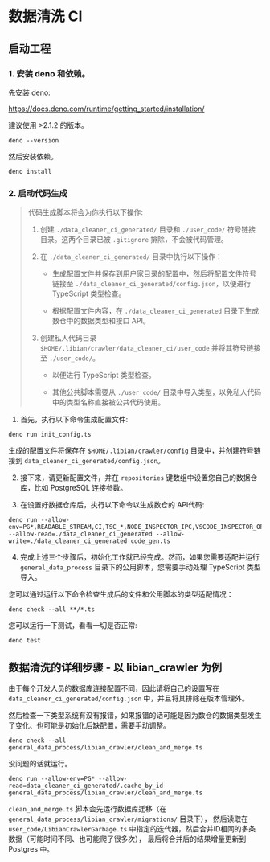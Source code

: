 # 数据清洗 CI

## 启动工程

### 1. 安装 deno 和依赖。

先安装 deno:

https://docs.deno.com/runtime/getting_started/installation/

建议使用 >2.1.2 的版本。

```shell
deno --version
```

然后安装依赖。

```shell
deno install
```

### 2. 启动代码生成

> 代码生成脚本将会为你执行以下操作:
> 
> 1. 创建 `./data_cleaner_ci_generated/` 目录和 `./user_code/` 符号链接目录。这两个目录已被 `.gitignore` 排除，不会被代码管理。
> 
> 2. 在 `./data_cleaner_ci_generated/` 目录中执行以下操作：
> 
>    - 生成配置文件并保存到用户家目录的配置中，然后将配置文件符号链接至 `./data_cleaner_ci_generated/config.json`，以便进行 TypeScript 类型检查。
> 
>    - 根据配置文件内容，在 `./data_cleaner_ci_generated` 目录下生成数仓中的数据类型和接口 API。
> 
> 3. 创建私人代码目录 `$HOME/.libian/crawler/data_cleaner_ci/user_code` 并将其符号链接至 `./user_code/`。
> 
>    - 以便进行 TypeScript 类型检查。
> 
>    - 其他公共脚本需要从 `./user_code/` 目录中导入类型，以免私人代码中的类型名称直接被公共代码使用。

1. 首先，执行以下命令生成配置文件:

```shell
deno run init_config.ts
```

生成的配置文件将保存在 `$HOME/.libian/crawler/config` 目录中，并创建符号链接到 `data_cleaner_ci_generated/config.json`。

2. 接下来，请更新配置文件，并在 `repositories` 键数组中设置您自己的数据仓库，比如 PostgreSQL 连接参数。

3. 在设置好数据仓库后，执行以下命令以生成数仓的 API代码:

```shell
deno run --allow-env=PG*,READABLE_STREAM,CI,TSC_*,NODE_INSPECTOR_IPC,VSCODE_INSPECTOR_OPTIONS,NODE_ENV --allow-read=./data_cleaner_ci_generated --allow-write=./data_cleaner_ci_generated code_gen.ts
```

4. 完成上述三个步骤后，初始化工作就已经完成。然而，如果您需要适配并运行 `general_data_process` 目录下的公用脚本，您需要手动处理 TypeScript 类型导入。

您可以通过运行以下命令检查生成后的文件和公用脚本的类型适配情况：

```shell
deno check --all **/*.ts
```

您可以运行一下测试，看看一切是否正常:

```shell
deno test
```

## 数据清洗的详细步骤 - 以 libian_crawler 为例

由于每个开发人员的数据库连接配置不同，因此请将自己的设置写在 `data_cleaner_ci_generated/config.json` 中，并且将其排除在版本管理外。

然后检查一下类型系统有没有报错，如果报错的话可能是因为数仓的数据类型发生了变化、也可能是初始化后缺配置，需要手动调整。

```shell
deno check --all general_data_process/libian_crawler/clean_and_merge.ts
```

没问题的话就运行。

```shell
deno run --allow-env=PG* --allow-read=data_cleaner_ci_generated/.cache_by_id  general_data_process/libian_crawler/clean_and_merge.ts
```

`clean_and_merge.ts` 脚本会先运行数据库迁移（在 `general_data_process/libian_crawler/migrations/` 目录下），
然后读取在 `user_code/LibianCrawlerGarbage.ts` 中指定的迭代器，然后合并ID相同的多条数据（可能时间不同、也可能爬了很多次），
最后将合并后的结果增量更新到 Postgres 中。



<!-- ## 需求

自动化的数据清洗是个究极难题。它难就难在：

1. 各种数仓里的答辩数据什么都有。

   1. 答辩数据的一些答辩键值又与业务紧密耦合，比如 token、url …… 所以依然需要人来识别。
   2. 返回值啥都有，报错的、风控的、nullable 的……
   3. 类型系统不稳定，第三方 API 返回啥的都有。爬虫工程师和数据工程师之间有一道厚厚的类型之墙。
   4. 解决方法: 使用 `typescript` 和 `quicktype` 来生成健壮的类型代码，并辅之以 `jsonata` 来做些便于区分 union type 的分组。

2. 代码结构与业务隐私组合的麻烦，不能把业务代码硬编码到仓库中。

   1. 有时有一些自己的秘密数据，想复用代码不方便。
   2. 但爬虫都写入仓库了，总得把对应的清洗代码放进去。
   3. 解决方法: 使用 `init_config.ts` 脚本来生成用户个人代码区域。

3. 把初次对齐列的数据去重合并。例如根据去重 ID 合并。

4. 对清洗好的数据做后续的业务，例如继续爬取详情、调用 AI 总结、OCR、转文字…… -->
